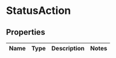 

# StatusAction

## Properties

Name | Type | Description | Notes
------------ | ------------- | ------------- | -------------



